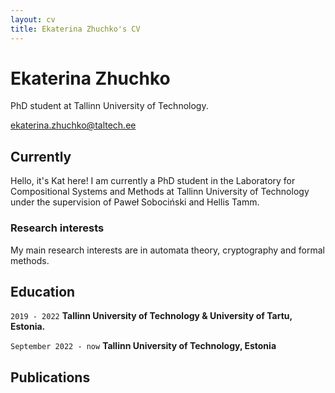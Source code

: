 ```yaml
---
layout: cv
title: Ekaterina Zhuchko's CV
---
```

# Ekaterina Zhuchko
PhD student at Tallinn University of Technology.

<div id="ezhuchko.github.io">
<a href="ekaterina.zhuchko@taltech.ee">ekaterina.zhuchko@taltech.ee</a>
</div>


## Currently

Hello, it's Kat here! I am currently a PhD student in the Laboratory for Compositional Systems and Methods at Tallinn University of Technology under the supervision of Paweł Sobociński and Hellis Tamm. 

### Research interests

My main research interests are in automata theory, cryptography and formal methods.

## Education

`2019 - 2022`
__Tallinn University of Technology & University of Tartu, Estonia.__

`September 2022 - now`
__Tallinn University of Technology, Estonia__


## Publications

<!-- A list is also available [online](http://scholar.google.co.uk/citations?user=LTOTl0YAAAAJ) -->


<!-- ### Footer

Last updated: May 2023 -->


